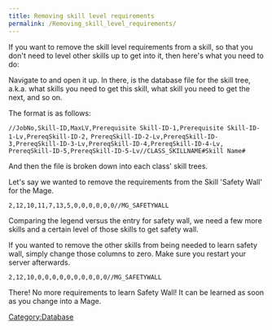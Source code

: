 ```yaml
---
title: Removing skill level requirements
permalink: /Removing_skill_level_requirements/
---
```


If you want to remove the skill level requirements from a skill, so that you don't need to level other skills up to get into it, then here's what you need to do:

Navigate to and open it up. In there, is the database file for the skill tree, a.k.a. what skills you need to get this skill, what skill you need to get the next, and so on.

The format is as follows:

`//JobNo,Skill-ID,MaxLV,Prerequisite Skill-ID-1,Prerequisite Skill-ID-1-Lv,PrereqSkill-ID-2,`
`PrereqSkill-ID-2-Lv,PrereqSkill-ID-3,PrereqSkill-ID-3-Lv,PrereqSkill-ID-4,PrereqSkill-ID-4-Lv,`
`PrereqSkill-ID-5,PrereqSkill-ID-5-Lv//CLASS_SKILLNAME#Skill Name#`

And then the file is broken down into each class' skill trees.

Let's say we wanted to remove the requirements from the Skill 'Safety Wall' for the Mage.

`2,12,10,11,7,13,5,0,0,0,0,0,0//MG_SAFETYWALL`

Comparing the legend versus the entry for safety wall, we need a few more skills and a certain level of those skills to get safety wall.

If you wanted to remove the other skills from being needed to learn safety wall, simply change those columns to zero. Make sure you restart your server afterwards.

`2,12,10,0,0,0,0,0,0,0,0,0,0//MG_SAFETYWALL`

There! No more requirements to learn Safety Wall! It can be learned as soon as you change into a Mage.

[Category:Database](Category:Database)